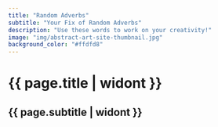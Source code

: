 ```yaml
---
title: "Random Adverbs"
subtitle: "Your Fix of Random Adverbs"
description: "Use these words to work on your creativity!"
image: "img/abstract-art-site-thumbnail.jpg"
background_color: "#ffdfd8"
---
```

# {{ page.title | widont }}
## {{ page.subtitle | widont }}

<ul class="_random random" data-child="li" data-amount="20" data-template="[[ adverbs ]]"></ul>